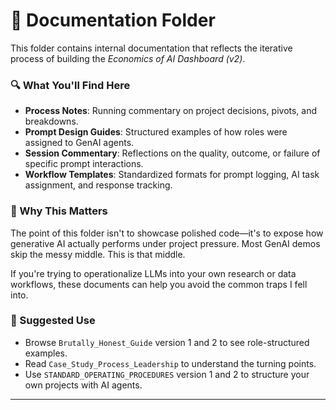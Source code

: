# 📄 Documentation Folder

This folder contains internal documentation that reflects the iterative process of building the *Economics of AI Dashboard (v2)*.

### 🔍 What You'll Find Here

- **Process Notes**: Running commentary on project decisions, pivots, and breakdowns.
- **Prompt Design Guides**: Structured examples of how roles were assigned to GenAI agents.
- **Session Commentary**: Reflections on the quality, outcome, or failure of specific prompt interactions.
- **Workflow Templates**: Standardized formats for prompt logging, AI task assignment, and response tracking.

### 🧠 Why This Matters

The point of this folder isn't to showcase polished code—it's to expose how generative AI actually performs under project pressure. Most GenAI demos skip the messy middle. This is that middle.

If you're trying to operationalize LLMs into your own research or data workflows, these documents can help you avoid the common traps I fell into.

### 📌 Suggested Use

- Browse `Brutally_Honest_Guide` version 1 and 2 to see role-structured examples.
- Read `Case_Study_Process_Leadership` to understand the turning points.
- Use `STANDARD_OPERATING_PROCEDURES`  version 1 and 2 to structure your own projects with AI agents.

---

